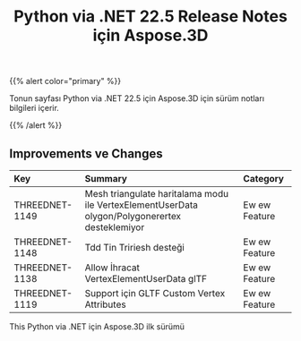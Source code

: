 ﻿---
title: Python via .NET 22.5 Release Notes için Aspose.3D
type: docs
weight: 8
url: /tr/python-net/aspose-3d-for-python-net-22-5-release-notes/
description: TPython via .NET 22.5 için Aspose.3D notlarını serbest bıraktı.
---
{{% alert color="primary" %}}

Tonun sayfası Python via .NET 22.5 için Aspose.3D için sürüm notları bilgileri içerir.

{{% /alert %}}
## **Improvements ve Changes**

|**Key**|**Summary**|**Category**|
|:- |:- |:- |
|THREEDNET-1149 |Mesh triangulate haritalama modu ile VertexElementUserData olygon/Polygonerertex desteklemiyor|Ew ew Feature|
|THREEDNET-1148 |Tdd Tin Tririesh desteği|Ew ew Feature|
|THREEDNET-1138 |Allow İhracat VertexElementUserData glTF|Ew ew Feature|
|THREEDNET-1119 |Support için GLTF Custom Vertex Attributes|Ew ew Feature|


This Python via .NET için Aspose.3D ilk sürümü



